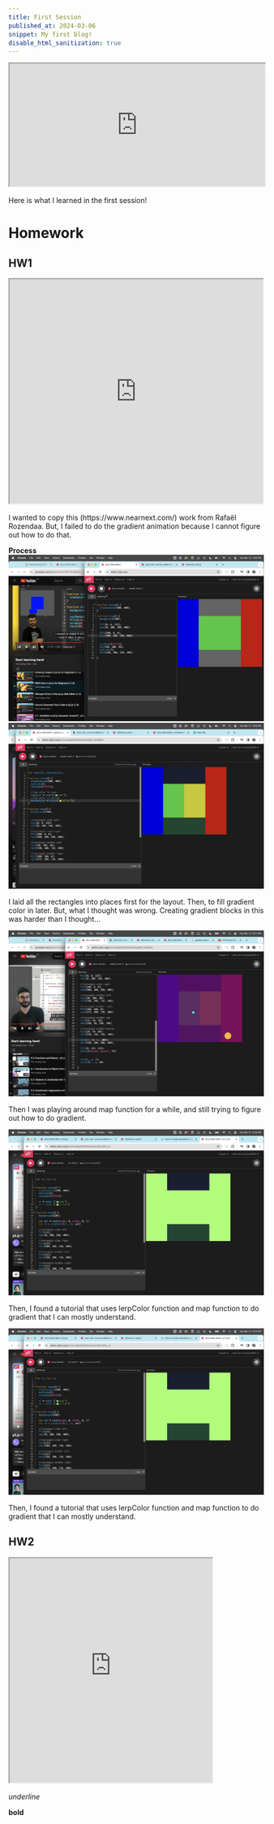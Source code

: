 ```yaml
---
title: First Session
published_at: 2024-03-06
snippet: My first blog!
disable_html_sanitization: true
---
```


<iframe src="https://editor.p5js.org/kimnhudiep2003/full/4xTclF0v2" width ="100%" height = "242px"></iframe>
<p>Here is what I learned in the first session!</p>

# Homework

## HW1
<iframe src="https://editor.p5js.org/kimnhudiep2003/full/AEnURm_oi" width ="500px" height = "442px"></iframe>
<p>I wanted to copy this (https://www.nearnext.com/) work from Rafaël Rozendaa. But, I failed to do the gradient animation because I cannot figure out how to do that.</p>

**Process**
<img src="/static/240306_first_post/Screenshot 2024-03-12 at 2.46.07 PM.png" alt="pic1">
<img src="/static/240306_first_post/Screenshot 2024-03-12 at 3.59.00 PM.png" alt="pic2">

<p>I laid all the rectangles into places first for the layout. Then, to fill gradient color in later. But, what I thought was wrong. Creating gradient blocks in this was harder than I thought...</p>

<img src="/static/240306_first_post/Screenshot 2024-03-12 at 5.01.42 PM.png" alt="pic3">
<p>Then I was playing around map function for a while, and still trying to figure out how to do gradient.</p>

<img src="/static/240306_first_post/Screenshot 2024-03-12 at 5.34.45 PM.png" alt="pic4">
<p>Then, I found a tutorial that uses lerpColor function and map function to do gradient that I can mostly understand.</p>

<img src="/static/240306_first_post/Screenshot 2024-03-12 at 5.34.45 PM.png" alt="pic4">
<p>Then, I found a tutorial that uses lerpColor function and map function to do gradient that I can mostly understand.</p>

## HW2
<iframe src="https://editor.p5js.org/kimnhudiep2003/full/lWW5WM39P" width ="400px" height = "442px"></iframe>


_underline_

**bold**
